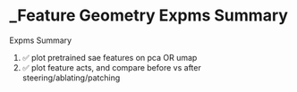 # _Feature Geometry Expms Summary

Expms Summary

1. ✅ plot pretrained sae features on pca OR umap
2. ✅ plot feature acts, and compare before vs after steering/ablating/patching